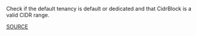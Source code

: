 Check if the default tenancy is default or dedicated and that CidrBlock is a valid CIDR range.

[SOURCE](https://docs.aws.amazon.com/AWSCloudFormation/latest/UserGuide/aws-resource-ec2-vpc.html)